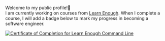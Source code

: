 Welcome to my public profile!👋 <br> I am currently working on courses from <a href="https://www.learnenough.com/">Learn Enough</a>. When I complete a course, I will add a badge below to mark my progress in becoming a software engineer.

<a href="https://www.learnenough.com/certificates/ARAMOS"><img src="https://www.learnenough.com/certificates/ARAMOS/command-line-tutorial.svg" alt="Certificate of Completion for Learn Enough Command Line"></a>

